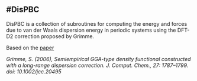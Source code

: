 #DisPBC
---
DisPBC is a collection of subroutines for computing the energy and forces due to van der Waals dispersion energy in periodic systems using the DFT-D2 correction proposed by Grimme.

Based on the [paper](http://onlinelibrary.wiley.com/doi/10.1002/jcc.20495/abstract)

*Grimme, S. (2006), Semiempirical GGA-type density functional 
constructed with a long-range dispersion correction. 
J. Comput. Chem., 27: 1787–1799. doi: 10.1002/jcc.20495*
